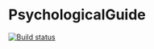 # PsychologicalGuide
[![Build status](https://ci.appveyor.com/api/projects/status/9kd9mbmgoh2h3psk?svg=true)](https://ci.appveyor.com/project/iovigi/psychologicalguide)
